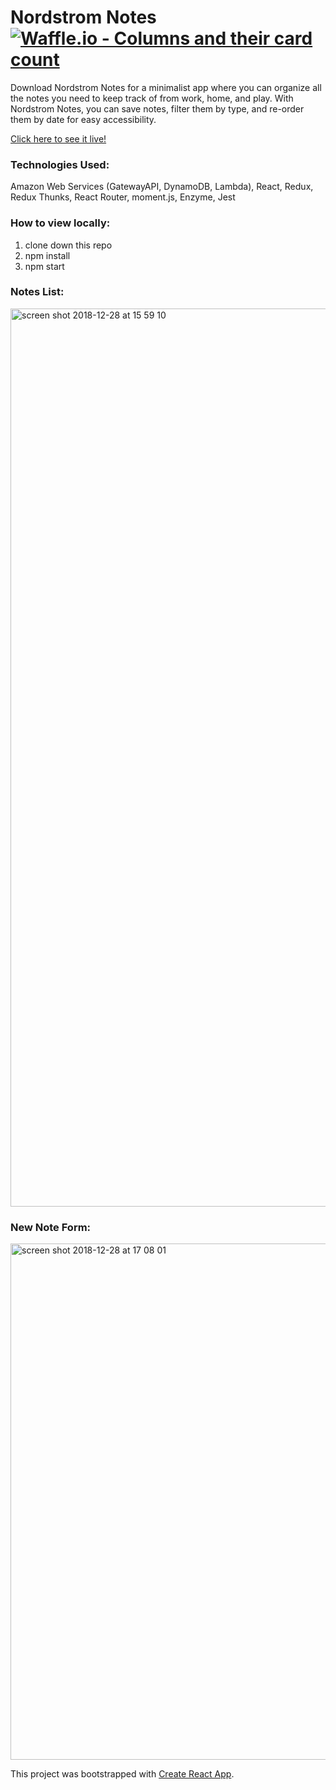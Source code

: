 # Nordstrom Notes [![Waffle.io - Columns and their card count](https://badge.waffle.io/caseyhoepner/nordstrom-notes.svg?columns=all)](https://waffle.io/caseyhoepner/nordstrom-notes)

Download Nordstrom Notes for a minimalist app where you can organize all the notes you need to keep track of from work, home, and play. With Nordstrom Notes, you can save notes, filter them by type, and re-order them by date for easy accessibility. 

[Click here to see it live!](https://nordstrom-notes.herokuapp.com/)

### Technologies Used:
Amazon Web Services (GatewayAPI, DynamoDB, Lambda),
React,
Redux,
Redux Thunks,
React Router,
moment.js,
Enzyme,
Jest

### How to view locally:

1. clone down this repo
2. npm install
3. npm start

### Notes List:
<img width="1437" alt="screen shot 2018-12-28 at 15 59 10" src="https://user-images.githubusercontent.com/36767936/50530025-7507fd80-0abf-11e9-9cb9-67c9350d2368.png">

### New Note Form:
<img width="826" alt="screen shot 2018-12-28 at 17 08 01" src="https://user-images.githubusercontent.com/36767936/50530450-36744200-0ac3-11e9-8c88-8ee4855277cc.png">

This project was bootstrapped with [Create React App](https://github.com/facebook/create-react-app).
